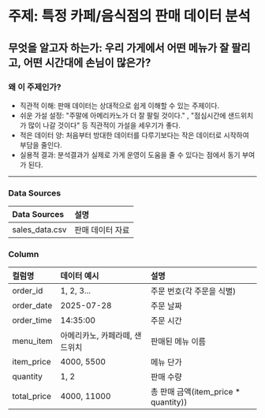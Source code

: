 # 주제: 특정 카페/음식점의 판매 데이터 분석

## 무엇을 알고자 하는가: 우리 가게에서 어떤 메뉴가 잘 팔리고, 어떤 시간대에 손님이 많은가?

### 왜 이 주제인가?

- 직관적 이해: 판매 데이터는 상대적으로 쉽게 이해할 수 있는 주제이다.
- 쉬운 가설 설정: "주말에 아메리카노가 더 잘 팔릴 것이다." , "점심시간에 샌드위치가 많이 나갈 것이다" 등 직관적이 가설을 세우기가 좋다.
- 적은 데이터 양: 처음부터 방대한 데이터를 다루기보다는 작은 데이터로 시작하여 부담을 줄인다.
- 실용적 결과: 분석결과가 실제로 가게 운영이 도움을 줄 수 있다는 점에서 동기 부여가 된다.

---

### Data Sources

| Data Sources   | 설명             |
| :------------- | :--------------- |
| sales_data.csv | 판매 데이터 자료 |

### Column

| 컬럼명      | 데이터 예시                    | 설명                                  |
| :---------- | :----------------------------- | :------------------------------------ |
| order_id    | 1, 2, 3...                     | 주문 번호(각 주문을 식별)             |
| order_date  | 2025-07-28                     | 주문 날짜                             |
| order_time  | 14:35:00                       | 주문 시간                             |
| menu_item   | 아메리카노, 카페라떼, 샌드위치 | 판매된 메뉴 이름                      |
| item_price  | 4000, 5500                     | 메뉴 단가                             |
| quantity    | 1, 2                           | 판매 수량                             |
| total_price | 4000, 11000                    | 총 판매 금액(item_price \* quantity)) |
